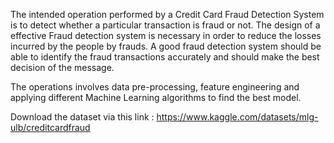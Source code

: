 The intended operation performed by a Credit Card Fraud Detection System is to
detect whether a particular transaction is fraud or not. The design of a effective
Fraud detection system is necessary in order to reduce the losses incurred by the
people by frauds. A good fraud detection system should be able to identify the
fraud transactions accurately and should make the best decision of the message.

The operations involves data pre-processing, feature engineering and applying
different Machine Learning algorithms to find the best model.








Download the dataset via this link : https://www.kaggle.com/datasets/mlg-ulb/creditcardfraud
